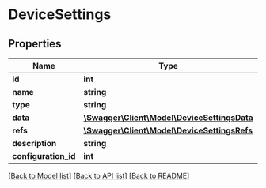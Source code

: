 # DeviceSettings

## Properties
Name | Type | Description | Notes
------------ | ------------- | ------------- | -------------
**id** | **int** |  | [optional] 
**name** | **string** |  | 
**type** | **string** |  | [optional] 
**data** | [**\Swagger\Client\Model\DeviceSettingsData**](DeviceSettingsData.md) |  | [optional] 
**refs** | [**\Swagger\Client\Model\DeviceSettingsRefs**](DeviceSettingsRefs.md) |  | [optional] 
**description** | **string** |  | [optional] 
**configuration_id** | **int** |  | [optional] 

[[Back to Model list]](../README.md#documentation-for-models) [[Back to API list]](../README.md#documentation-for-api-endpoints) [[Back to README]](../README.md)


